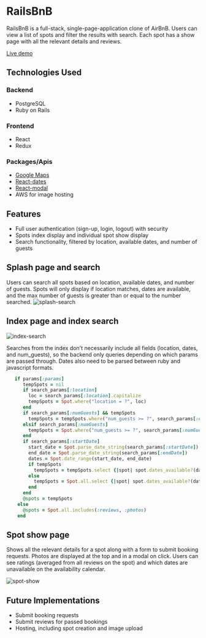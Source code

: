 # RailsBnB

RailsBnB is a full-stack, single-page-application clone of AirBnB. Users can view a list of spots and filter the results with search. Each spot has a show page with all the relevant details and reviews. 

[Live demo](http://railsbnb-aa.herokuapp.com)

## Technologies Used

### Backend

* PostgreSQL 
* Ruby on Rails

### Frontend

* React
* Redux

### Packages/Apis

* [Google Maps](https://developers.google.com/maps/documentation/javascript/tutorial)
* [React-dates](https://github.com/airbnb/react-dates)
* [React-modal](https://github.com/reactjs/react-modal)
* AWS for image hosting

## Features

* Full user authentication (sign-up, login, logout) with security
* Spots index display and individual spot show display
* Search functionality, filtered by location, available dates, and number of guests

## Splash page and search
Users can search all spots based on location, available dates, and number of guests. Spots will only display if location matches, dates are available, and the max number of guests is greater than or equal to the number searched. 
![splash-search](https://media.giphy.com/media/QfIFnP3hFMNUnqm1AU/giphy.gif)

## Index page and index search
![index-search](https://media.giphy.com/media/9ryCqApg8N6OicGgpV/giphy.gif)

Searches from the index don't necessarily include all fields (location, dates, and num_guests), so the backend only queries depending on which params are passed through. Dates also need to be parsed between ruby and javascript formats. 

```ruby
   if params[:params]
      tempSpots = nil
      if search_params[:location]
        loc = search_params[:location].capitalize
        tempSpots = Spot.where("location = ?", loc)
      end
      if search_params[:numGuests] && tempSpots
        tempSpots = tempSpots.where("num_guests >= ?", search_params[:numGuests])
      elsif search_params[:numGuests]
        tempSpots = Spot.where("num_guests >= ?", search_params[:numGuests])
      end
      if search_params[:startDate]
        start_date = Spot.parse_date_string(search_params[:startDate])
        end_date = Spot.parse_date_string(search_params[:endDate])
        dates = Spot.date_range(start_date, end_date)
        if tempSpots
          tempSpots = tempSpots.select {|spot| spot.dates_available?(dates)}
        else
          tempSpots = Spot.all.select {|spot| spot.dates_available?(dates)}
        end
      end
      @spots = tempSpots
    else
      @spots = Spot.all.includes(:reviews, :photos)
    end 
```

## Spot show page
Shows all the relevant details for a spot along with a form to submit booking requests. Photos are displayed at the top and in a modal on click. Users can see ratings (averaged from all reviews on the spot) and which dates are unavailable on the availability calendar. 

![spot-show](https://media.giphy.com/media/WvSpDFHIBiuvrY9Lwf/giphy.gif)

## Future Implementations
* Submit booking requests
* Submit reviews for passed bookings
* Hosting, including spot creation and image upload
